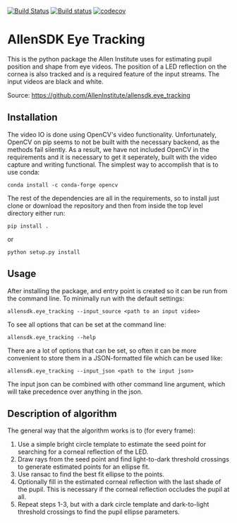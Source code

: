 [![Build Status](https://travis-ci.org/AllenInstitute/allensdk.eye_tracking.svg?branch=master)](https://travis-ci.org/AllenInstitute/allensdk.eye_tracking)
[![Build status](https://ci.appveyor.com/api/projects/status/setjpywy4dfgyi99/branch/master?svg=true)](https://ci.appveyor.com/project/JFPerkins/allensdk-eye-tracking/branch/master)
[![codecov](https://codecov.io/gh/AllenInstitute/allensdk.eye_tracking/branch/master/graph/badge.svg)](https://codecov.io/gh/AllenInstitute/allensdk.eye_tracking)

AllenSDK Eye Tracking
=====================

This is the python package the Allen Institute uses for estimating
pupil position and shape from eye videos. The position of a LED
reflection on the cornea is also tracked and is a required feature of
the input streams. The input videos are black and white.

Source: https://github.com/AllenInstitute/allensdk.eye_tracking

Installation
------------
The video IO is done using OpenCV's video functionality. Unfortunately,
OpenCV on pip seems to not be built with the necessary backend, as the
methods fail silently. As a result, we have not included OpenCV in the
requirements and it is necessary to get it seperately, built with the
video capture and writing functional. The simplest way to accomplish
that is to use conda:

    conda install -c conda-forge opencv

The rest of the dependencies are all in the requirements, so to
install just clone or download the repository and then from inside the
top level directory either run:

    pip install .

or

    python setup.py install

Usage
-----
After installing the package, and entry point is created so it can be run
from the command line. To minimally run with the default settings:

    allensdk.eye_tracking --input_source <path to an input video>

To see all options that can be set at the command line:

    allensdk.eye_tracking --help

There are a lot of options that can be set, so often it can be more
convenient to store them in a JSON-formatted file which can be used like:

    allensdk.eye_tracking --input_json <path to the input json>

The input json can be combined with other command line argument, which will
take precedence over anything in the json.

Description of algorithm
------------------------
The general way that the algorithm works is to (for every frame):

1. Use a simple bright circle template to estimate the seed point for
searching for a corneal reflection of the LED.
2. Draw rays from the seed point and find light-to-dark threshold
crossings to generate estimated points for an ellipse fit.
3. Use ransac to find the best fit ellipse to the points.
4. Optionally fill in the estimated corneal reflection with the last
shade of the pupil. This is necessary if the corneal reflection
occludes the pupil at all.
5. Repeat steps 1-3, but with a dark circle template and dark-to-light
threshold crossings to find the pupil ellipse parameters.
